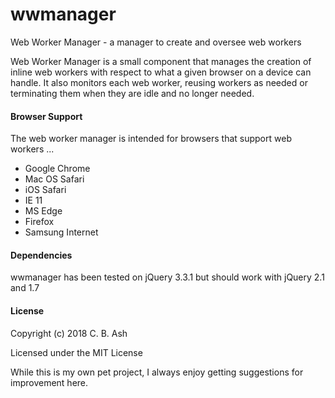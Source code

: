 # wwmanager
Web Worker Manager - a manager to create and oversee web workers

Web Worker Manager is a small component that manages the creation of inline web workers with respect to what a given browser on a device can handle. It also monitors each web worker, reusing workers as needed or terminating them when they are idle and no longer needed.

#### Browser Support

The web worker manager is intended for browsers that support web workers ...

- Google Chrome
- Mac OS Safari
- iOS Safari
- IE 11
- MS Edge
- Firefox
- Samsung Internet

#### Dependencies

wwmanager has been tested on jQuery 3.3.1 but should work with jQuery 2.1 and 1.7

#### License

Copyright (c) 2018 C. B. Ash

Licensed under the MIT License

While this is my own pet project, I always enjoy getting suggestions for improvement here.
